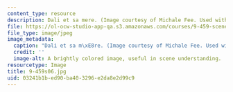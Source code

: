 ```yaml
---
content_type: resource
description: Dali et sa mere. (Image courtesy of Michale Fee. Used with permission.)
file: https://ol-ocw-studio-app-qa.s3.amazonaws.com/courses/9-459-scene-understanding-symposium-spring-2006/03241b1bed90ba403296e2da8e2d99c9_9-459s06.jpg
file_type: image/jpeg
image_metadata:
  caption: "Dali et sa m\xE8re. (Image courtesy of Michale Fee. Used with permission.)"
  credit: ''
  image-alt: A brightly colored image, useful in scene understanding.
resourcetype: Image
title: 9-459s06.jpg
uid: 03241b1b-ed90-ba40-3296-e2da8e2d99c9
---
```

